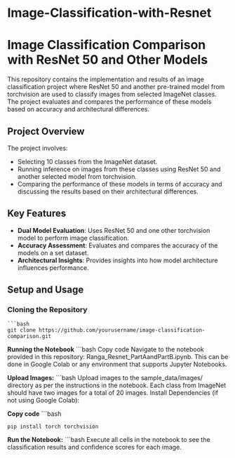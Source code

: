 # Image-Classification-with-Resnet

# Image Classification Comparison with ResNet 50 and Other Models

This repository contains the implementation and results of an image classification project where ResNet 50 and another pre-trained model from torchvision are used to classify images from selected ImageNet classes. The project evaluates and compares the performance of these models based on accuracy and architectural differences.

## Project Overview

The project involves:
- Selecting 10 classes from the ImageNet dataset.
- Running inference on images from these classes using ResNet 50 and another selected model from torchvision.
- Comparing the performance of these models in terms of accuracy and discussing the results based on their architectural differences.

## Key Features

- **Dual Model Evaluation**: Uses ResNet 50 and one other torchvision model to perform image classification.
- **Accuracy Assessment**: Evaluates and compares the accuracy of the models on a set dataset.
- **Architectural Insights**: Provides insights into how model architecture influences performance.

## Setup and Usage

### Cloning the Repository
    ```bash
    git clone https://github.com/yourusername/image-classification-comparison.git
**Running the Notebook**
    ```bash
    Copy code
    Navigate to the notebook provided in this repository: Ranga_Resnet_PartAandPartB.ipynb.
    This can be done in Google Colab or any environment that supports Jupyter Notebooks.

**Upload Images:**
    ```bash
    Upload images to the sample_data/images/ directory as per the instructions in the notebook.
    Each class from ImageNet should have two images for a total of 20 images.
    Install Dependencies (if not using Google Colab):

**Copy code**
    ```bash

    pip install torch torchvision
    
**Run the Notebook:**
    ```bash
    Execute all cells in the notebook to see the classification results and confidence scores for each image.
